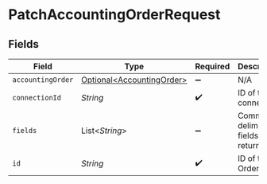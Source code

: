 # PatchAccountingOrderRequest


## Fields

| Field                                                                | Type                                                                 | Required                                                             | Description                                                          |
| -------------------------------------------------------------------- | -------------------------------------------------------------------- | -------------------------------------------------------------------- | -------------------------------------------------------------------- |
| `accountingOrder`                                                    | [Optional\<AccountingOrder>](../../models/shared/AccountingOrder.md) | :heavy_minus_sign:                                                   | N/A                                                                  |
| `connectionId`                                                       | *String*                                                             | :heavy_check_mark:                                                   | ID of the connection                                                 |
| `fields`                                                             | List\<*String*>                                                      | :heavy_minus_sign:                                                   | Comma-delimited fields to return                                     |
| `id`                                                                 | *String*                                                             | :heavy_check_mark:                                                   | ID of the Order                                                      |